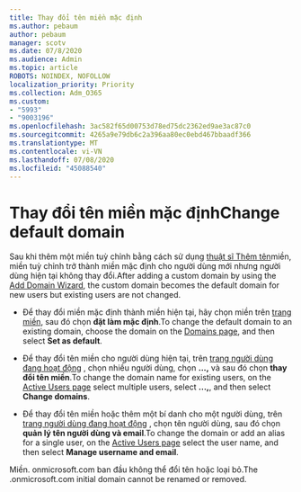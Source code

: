 ```yaml
---
title: Thay đổi tên miền mặc định
ms.author: pebaum
author: pebaum
manager: scotv
ms.date: 07/8/2020
ms.audience: Admin
ms.topic: article
ROBOTS: NOINDEX, NOFOLLOW
localization_priority: Priority
ms.collection: Adm_O365
ms.custom:
- "5993"
- "9003196"
ms.openlocfilehash: 3ac582f65d00753d78ed75dc2362ed9ae3ac87c0
ms.sourcegitcommit: 4265a9e79db6c2a396aa80ec0ebd467bbaadf366
ms.translationtype: MT
ms.contentlocale: vi-VN
ms.lasthandoff: 07/08/2020
ms.locfileid: "45088540"
---
```

# <a name="change-default-domain"></a><span data-ttu-id="8c6bc-102">Thay đổi tên miền mặc định</span><span class="sxs-lookup"><span data-stu-id="8c6bc-102">Change default domain</span></span>

<span data-ttu-id="8c6bc-103">Sau khi thêm một miền tuỳ chỉnh bằng cách sử dụng [thuật sĩ Thêm tên](https://portal.office.com/adminportal/home#/Domains/Wizard)miền, miền tuỳ chỉnh trở thành miền mặc định cho người dùng mới nhưng người dùng hiện tại không thay đổi.</span><span class="sxs-lookup"><span data-stu-id="8c6bc-103">After adding a custom domain by using the [Add Domain Wizard](https://portal.office.com/adminportal/home#/Domains/Wizard), the custom domain becomes the default domain for new users but existing users are not changed.</span></span>

- <span data-ttu-id="8c6bc-104">Để thay đổi miền mặc định thành miền hiện tại, hãy chọn miền trên [trang miền](https://admin.microsoft.com/Adminportal/Home#/Domains), sau đó chọn **đặt làm mặc định**.</span><span class="sxs-lookup"><span data-stu-id="8c6bc-104">To change the default domain to an existing domain, choose the domain on the [Domains page](https://admin.microsoft.com/Adminportal/Home#/Domains), and then select **Set as default**.</span></span>

- <span data-ttu-id="8c6bc-105">Để thay đổi tên miền cho người dùng hiện tại, trên [trang người dùng đang hoạt động](https://admin.microsoft.com/Adminportal/Home#/users) , chọn nhiều người dùng, chọn **...,** và sau đó chọn **thay đổi tên miền**.</span><span class="sxs-lookup"><span data-stu-id="8c6bc-105">To change the domain name for existing users, on the  [Active Users page](https://admin.microsoft.com/Adminportal/Home#/users) select multiple users, select  **...,**, and then select  **Change domains**.</span></span>

- <span data-ttu-id="8c6bc-106">Để thay đổi tên miền hoặc thêm một bí danh cho một người dùng, trên [trang người dùng đang hoạt động](https://admin.microsoft.com/Adminportal/Home#/users) , chọn tên người dùng, sau đó chọn **quản lý tên người dùng và email**.</span><span class="sxs-lookup"><span data-stu-id="8c6bc-106">To change the domain or add an alias for a single user, on the [Active Users page](https://admin.microsoft.com/Adminportal/Home#/users) select the user name, and then select  **Manage username and email**.</span></span>

<span data-ttu-id="8c6bc-107">Miền. onmicrosoft.com ban đầu không thể đổi tên hoặc loại bỏ.</span><span class="sxs-lookup"><span data-stu-id="8c6bc-107">The .onmicrosoft.com initial domain cannot be renamed or removed.</span></span>